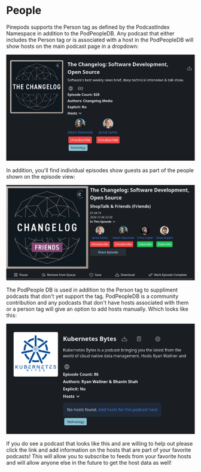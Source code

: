 # People

Pinepods supports the Person tag as defined by the PodcastIndex Namespace in addition to the PodPeopleDB. Any podcast that either includes the Person tag or is associated with a host in the PodPeopleDB will show hosts on the main podcast page in a dropdown:

![People Podcast;](../../static/img/people.png)

In addition, you'll find individual episodes show guests as part of the people shown on the episode view:

![Guest Podcast;](../../static/img/peopleepisode.png)

The PodPeople DB is used in addition to the Person tag to suppliment podcasts that don't yet support the tag. PodPeopleDB is a community contribution and any podcasts that don't have hosts associated with them or a person tag will give an option to add hosts manually. Which looks like this:

![People Empty Podcast;](../../static/img/peopleempty.png)

If you do see a podcast that looks like this and are willing to help out please click the link and add information on the hosts that are part of your favorite podcasts! This will allow you to subscribe to feeds from your favorite hosts and will allow anyone else in the future to get the host data as well! 